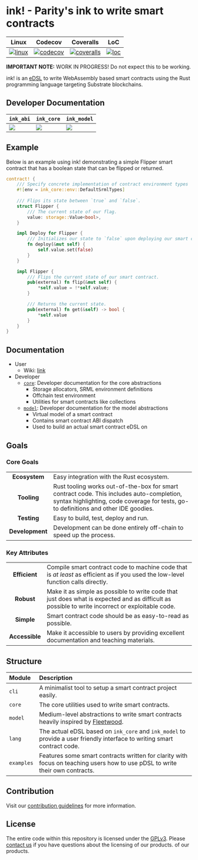 # ink! - Parity's ink to write smart contracts

| Linux              | Codecov              | Coveralls              | LoC              |
|:------------------:|:--------------------:|:----------------------:|:----------------:|
| [![linux][A1]][A2] | [![codecov][C1]][C2] | [![coveralls][D1]][D2] | [![loc][E1]][E2] |

[A1]: https://travis-ci.org/paritytech/ink.svg?branch=master
[A2]: https://travis-ci.org/paritytech/ink

[C1]: https://codecov.io/gh/paritytech/ink/branch/master/graph/badge.svg
[C2]: https://codecov.io/gh/paritytech/ink/branch/master

[D1]: https://coveralls.io/repos/github/paritytech/ink/badge.svg?branch=master
[D2]: https://coveralls.io/github/paritytech/ink?branch=master

[E1]: https://tokei.rs/b1/github/paritytech/ink?category=code
[E2]: https://github.com/Aaronepower/tokei#badges

[F1]: https://img.shields.io/badge/docs-core-blue.svg
[F2]: https://paritytech.github.io/ink/ink_core

[G1]: https://img.shields.io/badge/docs-model-blue.svg
[G2]: https://paritytech.github.io/ink/ink_model

[H1]: https://img.shields.io/badge/docs-abi-blue.svg
[H2]: https://paritytech.github.io/ink/ink_abi

**IMPORTANT NOTE:** WORK IN PROGRESS! Do not expect this to be working.

ink! is an [eDSL](https://wiki.haskell.org/Embedded_domain_specific_language) to write WebAssembly based smart contracts using the Rust programming language targeting Substrate blockchains.

## Developer Documentation

| `ink_abi` | `ink_core` | `ink_model` |
|-----------|------------|-------------|
| [![][H1]][H2] | [![][F1]][F2] | [![][G1]][G2] |

## Example

Below is an example using ink! demonstrating a simple Flipper smart contract
that has a boolean state that can be flipped or returned.

```rust
contract! {
    /// Specify concrete implementation of contract environment types
    #![env = ink_core::env::DefaultSrmlTypes]
 
    /// Flips its state between `true` and `false`.
    struct Flipper {
        /// The current state of our flag.
        value: storage::Value<bool>,
    }

    impl Deploy for Flipper {
        /// Initializes our state to `false` upon deploying our smart contract.
        fn deploy(&mut self) {
            self.value.set(false)
        }
    }

    impl Flipper {
        /// Flips the current state of our smart contract.
        pub(external) fn flip(&mut self) {
            *self.value = !*self.value;
        }

        /// Returns the current state.
        pub(external) fn get(&self) -> bool {
            *self.value
        }
    }
}
```

## Documentation

- User
    - Wiki: [link](https://github.com/paritytech/ink/wiki)
- Developer
    - [`core`][F2]: Developer documentation for the core abstractions
        - Storage allocators, SRML environment definitions
        - Offchain test environment
        - Utilities for smart contracts like collections
    - [`model`][G2]: Developer documentation for the model abstractions
        - Virtual model of a smart contract
        - Contains smart contract ABI dispatch
        - Used to build an actual smart contract eDSL on

## Goals

### Core Goals

| | |
|:-:|:-|
| **Ecosystem** | Easy integration with the Rust ecosystem. |
| **Tooling** | Rust tooling works out-of-the-box for smart contract code. This includes auto-completion, syntax highlighting, code coverage for tests, go-to definitions and other IDE goodies. |
| **Testing** | Easy to build, test, deploy and run. |
| **Development** | Development can be done entirely off-chain to speed up the process. |

### Key Attributes

| | |
|:-:|:-|
| **Efficient** | Compile smart contract code to machine code that is _at least_ as efficient as if you used the low-level function calls directly. |
| **Robust** | Make it as simple as possible to write code that just does what is expected and as difficult as possible to write incorrect or exploitable code. |
| **Simple** | Smart contract code should be as easy-to-read as possible. |
| **Accessible** | Make it accessible to users by providing excellent documentation and teaching materials. |

## Structure

| Module | Description |
|:-------|:------------|
| `cli` | A minimalist tool to setup a smart contract project easily. |
| `core` | The core utilities used to write smart contracts. |
| `model` | Medium-level abstractions to write smart contracts heavily inspired by [Fleetwood](https://github.com/paritytech/fleetwood). |
| `lang` | The actual eDSL based on `ink_core` and `ink_model` to provide a user friendly interface to writing smart contract code. |
| `examples` | Features some smart contracts written for clarity with focus on teaching users how to use pDSL to write their own contracts. |

## Contribution

Visit our [contribution guidelines](CONTRIBUTING.md) for more information.

## License

The entire code within this repository is licensed under the [GPLv3](LICENSE). Please [contact us](https://www.parity.io/contact/) if you have questions about the licensing of our products.
 of our products.

